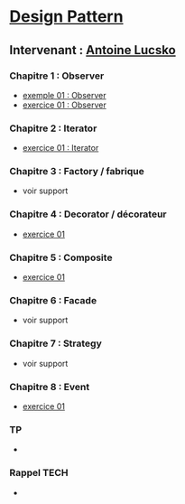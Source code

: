 # [Design Pattern](https://github.com/Antoine07/leaddev01/blob/main/05_DESIGN_PATTERNS/chap1_introduction.md)
## Intervenant : [Antoine Lucsko](https://github.com/Antoine07/)

### Chapitre 1 : Observer
* [exemple 01 : Observer](chap1_Observer/exemples/observable.php)
* [exercice 01 : Observer](chap1_Observer/exercices/01_cart/app)
### Chapitre 2 : Iterator
* [exercice 01 : Iterator](chap2_Iterator/exercices/01_Iterator/app/app.php)
### Chapitre 3 : Factory / fabrique
* voir support
### Chapitre 4 : Decorator / décorateur
* [exercice 01](chap4_Decorator/exercices/01/app)
### Chapitre 5 : Composite
* [exercice 01](chap5_Composite/exercices/01/app)
### Chapitre 6 : Facade
* voir support
### Chapitre 7 : Strategy
* voir support
### Chapitre 8 : Event
* [exercice 01](chap8_Event/exercices/08_Event)

### TP
*

### Rappel TECH
*
